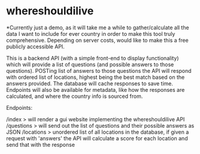 # whereshouldilive

*Currently just a demo, as it will take me a while to gather/calculate all the data I want to include for ever country in order to make this tool truly comprehensive. Depending on server costs, would like to make this a free publicly accessible API.

This is a backend API (with a simple front-end to display functionality) which will provide a list of questions (and possible answers to those questions). POSTing list of answers to those questions the API will respond with ordered list of locations, highest being the best match based on the answers provided. The database will cache responses to save time. Endpoints will also be available for metadata, like how the responses are calculated, and where the country info is sourced from.

Endpoints:

/index  > will render a gui website implementing the whereshouldilive API
/questions > will send out the list of questions and their possible answers as JSON
/locations > unordered list of all locations in the database, if given a request with 'answers' the API will calculate a score for 
 each location and send that with the response
 
